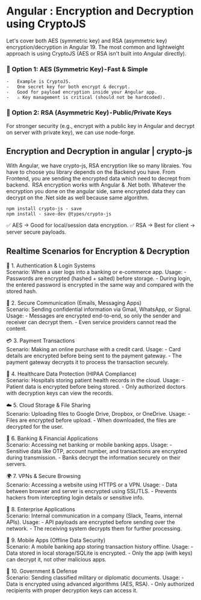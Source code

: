 # Angular : Encryption and Decryption using CryptoJS
Let's cover both AES (symmetric key) and RSA (asymmetric key) encryption/decryption in Angular 19.
The most common and lightweight approach is using CryptoJS (AES or RSA isn't built into Angular directly).

### 🔹 Option 1: AES (Symmetric Key) - Fast & Simple

    -   Example is CryptoJS.
    -   One secret key for both encrypt & decrypt.
    -   Good for payload encryption inside your Angular app.
    -   ⚠️ Key management is critical (should not be hardcoded).

### 🔹 Option 2: RSA (Asymmetric Key) - Public/Private Keys

For stronger security (e.g., encrypt with a public key in Angular and decrypt on server with private key), we can use node-forge.

## Encryption and Decryption in angular | crypto-js
With Angular, we have crypto-js, RSA encryption like so many libraies. You have to choose you library depends on the Backend you have. From Frontend, you are sending the encrypted data which need to decrept from backend. 
RSA encryption works with Angular & .Net both. Whatever the encryption you done on the angular side, same encrypted data they can decrypt on the .Net side as well because same algorithm.

```
npm install crypto-js - save 
npm install - save-dev @types/crypto-js
```

✅ AES → Good for local/session data encryption.
✅ RSA → Best for client → server secure payloads.


## Realtime Scenarios for Encryption & Decryption
🔐 1. Authentication & Login Systems    
Scenario: When a user logs into a banking or e-commerce app.
Usage:
    -   Passwords are encrypted (hashed + salted) before storage.
    -   During login, the entered password is encrypted in the same way and compared with the stored hash.

📧 2. Secure Communication (Emails, Messaging Apps)     
Scenario: Sending confidential information via Gmail, WhatsApp, or Signal.
Usage:
    -   Messages are encrypted end-to-end, so only the sender and receiver can decrypt them.
    -   Even service providers cannot read the content.

💳 3. Payment Transactions      
Scenario: Making an online purchase with a credit card.
Usage:
    -   Card details are encrypted before being sent to the payment gateway.
    -   The payment gateway decrypts it to process the transaction securely.

🏥 4. Healthcare Data Protection (HIPAA Compliance)     
Scenario: Hospitals storing patient health records in the cloud.
Usage:
    -   Patient data is encrypted before being stored.
    -   Only authorized doctors with decryption keys can view the records.

☁️ 5. Cloud Storage & File Sharing      
Scenario: Uploading files to Google Drive, Dropbox, or OneDrive.
Usage:
    -   Files are encrypted before upload.
    -   When downloaded, the files are decrypted for the user.

🏦 6. Banking & Financial Applications      
Scenario: Accessing net banking or mobile banking apps.
Usage:
    -   Sensitive data like OTP, account number, and transactions are encrypted during transmission.
    -   Banks decrypt the information securely on their servers.

🌍 7. VPNs & Secure Browsing        
Scenario: Accessing a website using HTTPS or a VPN.
Usage:
    -   Data between browser and server is encrypted using SSL/TLS.
    -   Prevents hackers from intercepting login details or sensitive info.

🏢 8. Enterprise Applications       
Scenario: Internal communication in a company (Slack, Teams, internal APIs).
Usage:
    -   API payloads are encrypted before sending over the network.
    -   The receiving system decrypts them for further processing.

📱 9. Mobile Apps (Offline Data Security)       
Scenario: A mobile banking app storing transaction history offline.
Usage:
    -   Data stored in local storage/SQLite is encrypted.
    -   Only the app (with keys) can decrypt it, not other malicious apps.

🛂 10. Government & Defense     
Scenario: Sending classified military or diplomatic documents.
Usage:
    -   Data is encrypted using advanced algorithms (AES, RSA).
    -   Only authorized recipients with proper decryption keys can access it.